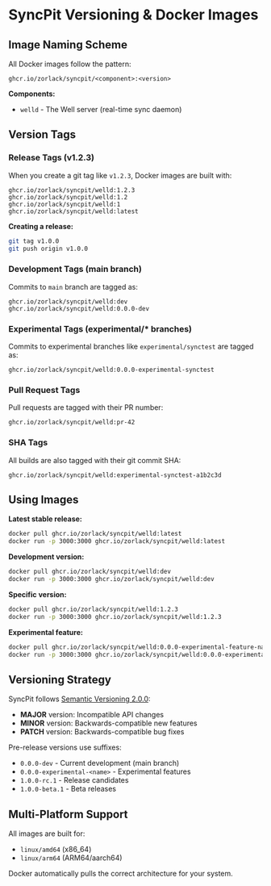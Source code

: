 # SyncPit Versioning & Docker Images

## Image Naming Scheme

All Docker images follow the pattern:
```
ghcr.io/zorlack/syncpit/<component>:<version>
```

**Components:**
- `welld` - The Well server (real-time sync daemon)

## Version Tags

### Release Tags (v1.2.3)

When you create a git tag like `v1.2.3`, Docker images are built with:
```
ghcr.io/zorlack/syncpit/welld:1.2.3
ghcr.io/zorlack/syncpit/welld:1.2
ghcr.io/zorlack/syncpit/welld:1
ghcr.io/zorlack/syncpit/welld:latest
```

**Creating a release:**
```bash
git tag v1.0.0
git push origin v1.0.0
```

### Development Tags (main branch)

Commits to `main` branch are tagged as:
```
ghcr.io/zorlack/syncpit/welld:dev
ghcr.io/zorlack/syncpit/welld:0.0.0-dev
```

### Experimental Tags (experimental/* branches)

Commits to experimental branches like `experimental/synctest` are tagged as:
```
ghcr.io/zorlack/syncpit/welld:0.0.0-experimental-synctest
```

### Pull Request Tags

Pull requests are tagged with their PR number:
```
ghcr.io/zorlack/syncpit/welld:pr-42
```

### SHA Tags

All builds are also tagged with their git commit SHA:
```
ghcr.io/zorlack/syncpit/welld:experimental-synctest-a1b2c3d
```

## Using Images

**Latest stable release:**
```bash
docker pull ghcr.io/zorlack/syncpit/welld:latest
docker run -p 3000:3000 ghcr.io/zorlack/syncpit/welld:latest
```

**Development version:**
```bash
docker pull ghcr.io/zorlack/syncpit/welld:dev
docker run -p 3000:3000 ghcr.io/zorlack/syncpit/welld:dev
```

**Specific version:**
```bash
docker pull ghcr.io/zorlack/syncpit/welld:1.2.3
docker run -p 3000:3000 ghcr.io/zorlack/syncpit/welld:1.2.3
```

**Experimental feature:**
```bash
docker pull ghcr.io/zorlack/syncpit/welld:0.0.0-experimental-feature-name
docker run -p 3000:3000 ghcr.io/zorlack/syncpit/welld:0.0.0-experimental-feature-name
```

## Versioning Strategy

SyncPit follows [Semantic Versioning 2.0.0](https://semver.org/):

- **MAJOR** version: Incompatible API changes
- **MINOR** version: Backwards-compatible new features
- **PATCH** version: Backwards-compatible bug fixes

Pre-release versions use suffixes:
- `0.0.0-dev` - Current development (main branch)
- `0.0.0-experimental-<name>` - Experimental features
- `1.0.0-rc.1` - Release candidates
- `1.0.0-beta.1` - Beta releases

## Multi-Platform Support

All images are built for:
- `linux/amd64` (x86_64)
- `linux/arm64` (ARM64/aarch64)

Docker automatically pulls the correct architecture for your system.
